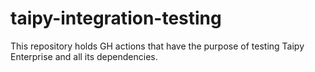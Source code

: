 # taipy-integration-testing
This repository holds GH actions that have the purpose of testing Taipy Enterprise and all its dependencies.
